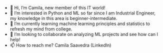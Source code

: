 - 👋 Hi, I’m Camila, new member of this IT world!
- 👀 I’m interested in Python and ML so far since I am Industrial Engineer, my knowledge in this area is beginner-intermediate.
- 🌱 I’m currently learning machine learning principles and statistics to refresh my mind from college.
- 💞️ I’m looking to collaborate on analyzing ML projects and see how can I help!
- 📫 How to reach me? Camila Saavedra (LinkedIn)

<!---
CamiSaa95/CamiSaa95 is a ✨ special ✨ repository because its `README.md` (this file) appears on your GitHub profile.
You can click the Preview link to take a look at your changes.
--->
